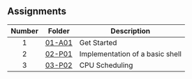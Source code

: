 ## Assignments

| Number | Folder                    | Description           |
| :----: | --------------------------| --------------------- |
|   1    | [01-A01](https://github.com/mabubakkarh/5143-OS-Md/tree/main/Assignments/01-A01)                   | Get Started           |
|   2    |[02-P01](https://github.com/mabubakkarh/5143-OS-Md/tree/main/Assignments/02-P01)                    | Implementation of a basic shell|
|   3    | [03-P02]()                                                                                           | CPU Scheduling |
